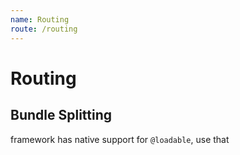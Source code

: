 ```yaml
---
name: Routing
route: /routing
---
```


# Routing

## Bundle Splitting

framework has native support for `@loadable`, use that
